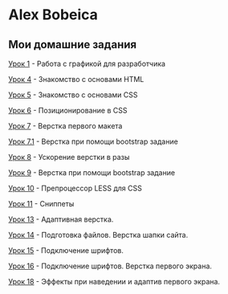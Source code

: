 

# Alex Bobeica
## Мои домашние задания

[Урок 1](https://alexxx-eng.github.io/lesson_1/ "Моя Готовая Домашка") - Работа с графикой для разработчика

[Урок 4](https://alexxx-eng.github.io/lesson_2/ "Моя Готовая Домашка") - Знакомство с основами HTML

[Урок 5](https://alexxx-eng.github.io/lesson_3/ "Моя Готовая Домашка") - Знакомство с основами CSS

[Урок 6](https://alexxx-eng.github.io/lesson_4/ "Моя Готовая Домашка") - Позиционирование в CSS

[Урок 7](https://alexxx-eng.github.io/lesson_5/ "Моя Готовая Домашка") - Верстка первого макета

[Урок 7.1](https://alexxx-eng.github.io/lesson_10/ "Моя Готовая Домашка") - Верстка при помощи bootstrap задание

[Урок 8](https://alexxx-eng.github.io/lesson_6/ "Моя Готовая Домашка") - Ускорение верстки в разы

[Урок 9](https://alexxx-eng.github.io/lesson_7/ "Моя Готовая Домашка") - Верстка при помощи bootstrap задание

[Урок 10](https://alexxx-eng.github.io/lesson_8/ "Моя Готовая Домашка") - Препроцессор LESS для CSS

[Урок 11](https://alexxx-eng.github.io/lesson_9/ "Моя Готовая Домашка") - Сниппеты

[Урок 13](https://alexxx-eng.github.io/lesson_13/ "Моя Готовая Домашка") - Адаптивная верстка.

[Урок 14](https://alexxx-eng.github.io/lesson_14/ "Моя Готовая Домашка") - Подготовка файлов. Верстка шапки сайта.

[Урок 15](https://alexxx-eng.github.io/lesson_15/ "Моя Готовая Домашка") - Подключение шрифтов.

[Урок 16](https://alexxx-eng.github.io/lesson_16/ "Моя Готовая Домашка") - Подключение шрифтов. Верстка первого экрана.

[Урок 18](https://alexxx-eng.github.io/lesson_18.1/ "Моя Готовая Домашка") - Эффекты при наведении и адаптив первого экрана.
